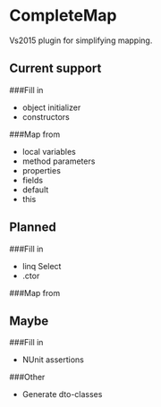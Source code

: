 # CompleteMap
Vs2015 plugin for simplifying mapping.

## Current support

###Fill in 
  * object initializer
  * constructors

###Map from
  * local variables
  * method parameters
  * properties
  * fields
  * default
  * this
  

## Planned

###Fill in 
  * linq Select
  * .ctor

###Map from
  
## Maybe

###Fill in 
  * NUnit assertions

###Other
  * Generate dto-classes
